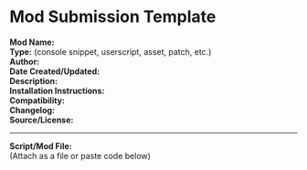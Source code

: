 # Mod Submission Template

**Mod Name:**  
**Type:** (console snippet, userscript, asset, patch, etc.)  
**Author:**  
**Date Created/Updated:**  
**Description:**  
**Installation Instructions:**  
**Compatibility:**  
**Changelog:**  
**Source/License:**  

---

**Script/Mod File:**  
(Attach as a file or paste code below)